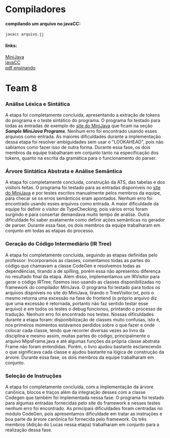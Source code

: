 # Compiladores

#### compilando um arquivo no javaCC:
```
javacc arquivo.jj
```
#### links:<br>
[MiniJava](https://www.cambridge.org/resources/052182060X/)<br>
[javaCC](https://javacc.github.io/javacc/)<br>
[pdf ensinando](https://www.cin.ufpe.br/~in1007/transparencias/MaterialApoio/javacc-tutorial.pdf)<br>

# Team 8

### Análise Léxica e Sintática
A etapa foi completamente concluída, apresentando a extração de tokens do programa e o teste sintático do programa. O programa foi testado para todas as entradas de exemplo do [site do MiniJava](https://www.cambridge.org/resources/052182060X/) que ficam na seção __*Sample MiniJava Programs*__. Nenhum erro foi encontrado usando esses arquivos como entrada. As maiores dificuldades durante a implementação dessa etapa foi resolver ambiguidades sem usar o "LOOKAHEAD", pois não sabíamos como fazer isso de outra forma. Durante essa fase, os dois membros da equipe trabalharam em conjunto tanto na especificação dos tokens, quanto na escrita da gramática para o funcionamento do parser.

### Árvore Sintática Abstrata e Análise Semântica 
A etapa foi completamente concluída, construção da ATS, das tabelas e dos visitors feitas. O programa foi testado para as entradas disponíveis no [site do MiniJava](https://www.cambridge.org/resources/052182060X/) e por testes escritos manualmente pelos membros da equipe, para checar se os erros semânticos eram apontados. Nenhum erro foi encontrado usando esses arquivos como entrada. A maior dificuldade da equipe foi definir o visitor de TypeChecking, pois vários erros foram surgindo e para consertar demandava muito tempo de análise. Outra dificuldade foi saber exatamente como definir ações semânticas no gerador de parser. Durante essa fase, os dois membros da equipe trabalharam em conjunto em todas as etapas do processo.

### Geração do Código Intermediário (IR Tree)
A etapa foi completamente concluída, seguindo as etapas definidas pelo professor: Incorporamos as classes, comentamos todas as partes do código que chamavam a classe CodeGen e resolvemos todas as dependências, tirando a de spilling, porém essa não apresentou diferença no resultado final da etapa. Além disso, implementamos um IRVisitor para gerar o código IRTree, fizemos isso usando as classes disponibilizadas no framework do compilador MiniJava. O programa foi testado para todos os arquivos dispníveis no site do MiniJava, tirando o TreeVisitor.txt, pois o mesmo retorna uma excessão na fase do frontend (o próprio arquivo diz que uma excessão é retornada, portanto não faz sentido testar esse arquivo) e em todos os testes o debug funcionou, printando o processo de tradução. Nenhum erro foi encontrado nos testes. Nossas dificuldades durante a etapa foram: disponibilização de classes muito confusas, isto é, nos primeiros momentos estávamos perdidos sobre o que fazer e onde colocar cada classe, tendo que recorrer diversas vezes ao livro da disciplina e mesmo assim, muitas partes do código, principalmente o arquivo MipsFrame.java e até algumas funções da própria classe abstrata Frame não foram entendidas. Porém, o livro ajudou bastante esclarecendo o que significava cada classe e ajudou bastante na lógica de construção da árvore. Durante essa fase, os dois membros da equipe trabalharam em conjunto.  

### Seleção de Instruções
A etapa foi completamente concluída, com a implementação da árvore canônica, blocos e traços além da integração desses com a classe Codegen que também foi implementada nessa fase. O programa foi testado para algumas entradas fornecidas pelo site do framework e nesses testes nenhum erro foi encontrado. As principais dificuldades foram centradas no módulo CodeGen, pois apresentamos dificuldade em tratar as instruções e boa parte da árvore canônica foi fornecida pelo framework. Os três membros (Adição do Lucas nessa etapa) trabalharam em conjunto para a realização dessa fase. 